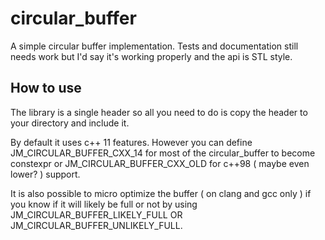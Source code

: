 # circular_buffer
A simple circular buffer implementation.
Tests and documentation still needs work but I'd say it's working properly and the api is STL style.

## How to use
The library is a single header so all you need to do is copy the header to your directory and include it.

By default it uses c++ 11 features. However you can define JM_CIRCULAR_BUFFER_CXX_14 for most of the circular_buffer to become constexpr or JM_CIRCULAR_BUFFER_CXX_OLD for c++98 ( maybe even lower? ) support.

It is also possible to micro optimize the buffer ( on clang and gcc only ) if you know if it will likely be full or not by using JM_CIRCULAR_BUFFER_LIKELY_FULL OR JM_CIRCULAR_BUFFER_UNLIKELY_FULL.
